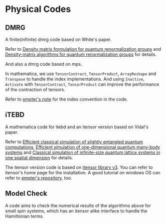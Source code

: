 # Physical Codes

## DMRG

A finite(infinite) dmrg code based on White's paper.

Refer to [Density matrix formulation for quantum renormalization groups](https://journals.aps.org/prl/abstract/10.1103/PhysRevLett.69.2863) and [Density-matrix algorithms for quantum renormalization groups](https://journals.aps.org/prb/abstract/10.1103/PhysRevB.48.10345) for details.

And also a dmrg code based on mps.

In mathematica, we use `TensorContract`, `TensorProduct`, `ArrayReshape` and `Transpose` to handle the index implementations. And using `Inactive`, `Activate` with `TensorContract`, `TensorProduct` can improve the performance of the contraction of tensors.

Refer to [empter's note](https://github.com/empter/DMRGwithMPSandMPO/blob/master/DMRG_MPS.pdf) for the index convention in the code.

## iTEBD

A mathematica code for itebd and an itensor version based on Vidal's paper.

Refer to [Efficient classical simulation of slightly entangled quantum computations](https://arxiv.org/abs/quant-ph/0301063), [Efficient simulation of one-dimensional quantum many-body systems](https://arxiv.org/abs/quant-ph/0310089) and [Classical simulation of infinite-size quantum lattice systems in one spatial dimension](https://arxiv.org/abs/cond-mat/0605597) for details.

The itensor version code is based on [Itensor library v3](http://itensor.org/). You can refer to itensor's home page for the installation. A good tutorial on windows OS can refer to [empter's repository](https://github.com/empter/mps-tutorial), too.

## Model Check

A code aims to check the numerical results of the algorithms above for small spin systems, which has an itensor alike interface to handle the Hamiltonian terms.
